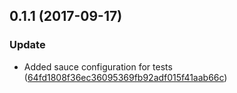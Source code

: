 <a name="0.1.1"></a>
## 0.1.1 (2017-09-17)


### Update

* Added sauce configuration for tests ([64fd1808f36ec36095369fb92adf015f41aab66c](https://github.com/advanced-rest-client/websocket-panel/commit/64fd1808f36ec36095369fb92adf015f41aab66c))



